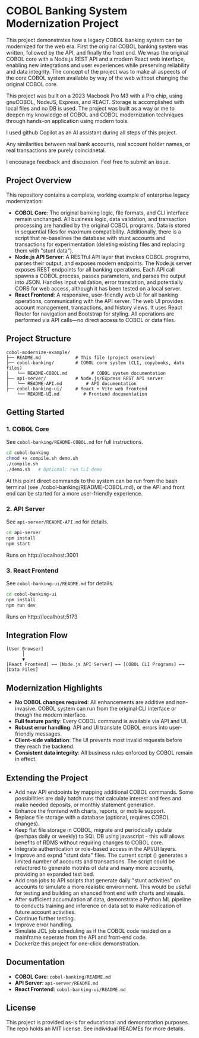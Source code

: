 # COBOL Banking System Modernization Project

This project demonstrates how a legacy COBOL banking system can be modernized for the web era. First the original COBOL banking system was written, followed by the API, and finally the front end. We wrap the original COBOL core with a Node.js REST API and a modern React web interface, enabling new integrations and user experiences while preserving reliability and data integrity. The concept of the project was to make all aspeects of the core COBOL system available by way of the web without changing the original COBOL core.

This project was built on a 2023 Macbook Pro M3 with a Pro chip, using gnuCOBOL, NodeJS, Express, and REACT. Storage is accomplished with local files and no DB is used. The project was built as a way or me to deepen my knowledge of COBOL and COBOL modernization techniques through hands-on application using modern tools.

I used github Copilot as an AI assistant during all steps of this project.

Any similarities between real bank accounts, real account holder names, or real transactions are purely coincidnetal.

I encourage feedback and discussion. Feel free to submit an issue.

## Project Overview

This repository contains a complete, working example of enterprise legacy modernization:

- **COBOL Core**: The original banking logic, file formats, and CLI interface remain unchanged. All business logic, data validation, and transaction processing are handled by the original COBOL programs. Data is stored in sequential files for maximum compatibility. Additionally, there is a script that re-baselines the database with stunt accounts and transactions for experimentation (deleting existing files and replacing them with "stunt data").
- **Node.js API Server**: A RESTful API layer that invokes COBOL programs, parses their output, and exposes modern endpoints. The Node.js server exposes REST endpoints for all banking operations. Each API call spawns a COBOL process, passes parameters, and parses the output into JSON. Handles input validation, error translation, and potentially CORS for web access, although it has been tested on a local server.
- **React Frontend**: A responsive, user-friendly web UI for all banking operations, communicating with the API server. The web UI provides account management, transactions, and history views. It uses React Router for navigation and Bootstrap for styling. All operations are performed via API calls—no direct access to COBOL or data files.

## Project Structure

```
cobol-modernize-example/
├── README.md             # This file (project overview)
├── cobol-banking/        # COBOL core system (CLI, copybooks, data files)
│   └── README-COBOL.md         # COBOL system documentation
├── api-server/           # Node.js/Express REST API server
│   └── README-API.md         # API documentation
├── cobol-banking-ui/     # React + Vite web frontend
    └── README-UI.md         # Frontend documentation
```

## Getting Started

### 1. COBOL Core

See `cobol-banking/README-COBOL.md` for full instructions.

```bash
cd cobol-banking
chmod +x compile.sh demo.sh
./compile.sh
./demo.sh   # Optional: run CLI demo
```

At this point direct commands to the system can be run from the bash terminal (see ./cobol-banking/README-COBOL.md), or the API and front end can be started for a more user-friendly experience.

### 2. API Server

See `api-server/README-API.md` for details.

```bash
cd api-server
npm install
npm start
```

Runs on http://localhost:3001

### 3. React Frontend

See `cobol-banking-ui/README.md` for details.

```bash
cd cobol-banking-ui
npm install
npm run dev
```

Runs on http://localhost:5173

## Integration Flow

```
[User Browser]
      │
      ▼
[React Frontend] ←→ [Node.js API Server] ←→ [COBOL CLI Programs] ←→ [Data Files]
```

## Modernization Highlights

- **No COBOL changes required**: All enhancements are additive and non-invasive. COBOL system can run from the original CLI interface or though the modern interface.
- **Full feature parity**: Every COBOL command is available via API and UI.
- **Robust error handling**: API and UI translate COBOL errors into user-friendly messages.
- **Client-side validation**: The UI prevents most invalid requests before they reach the backend.
- **Consistent data integrity**: All business rules enforced by COBOL remain in effect.

## Extending the Project

- Add new API endpoints by mapping additional COBOL commands. Some possibilities are daily batch runs that calculate interest and fees and make needed deposits, or monthly statement generation.
- Enhance the frontend with charts, reports, or mobile support.
- Replace file storage with a database (optional, requires COBOL changes).
- Keep flat file storage in COBOL, migrate and periodically update (perhpas daily or weekly) to SQL DB using javascript - this will allows benefits of RDMS without requiring changes to COBOL core.
- Integrate authentication or role-based access in the API/UI layers.
- Improve and expnd "stunt data" files. The current script () generates a limited number of accounts and transactions. The script could be refactored to generate motnhs of data and many more accounts, providing an expanded test bed.
- Add cron jobs to API scripts that generate daily "stunt activities" on accounts to simulate a more realistic environment. This would be useful for testing and building an ehanced front end with charts and visuals.
- After sufficient accumulation af data, demonstrate a Python ML pipeline to conducts training and inference on data set to make redication of future account activities.
- Continue further testing.
- Improve error handling.
- Simulate JCL job scheduling as if the COBOL code resided on a mainframe seperate from the API and front-end code.
- Dockerize this project for one-click demonstration.

## Documentation

- **COBOL Core**: `cobol-banking/README.md`
- **API Server**: `api-server/README.md`
- **React Frontend**: `cobol-banking-ui/README.md`

## License

This project is provided as-is for educational and demonstration purposes. The repo holds an MIT license. See individual READMEs for more details.

